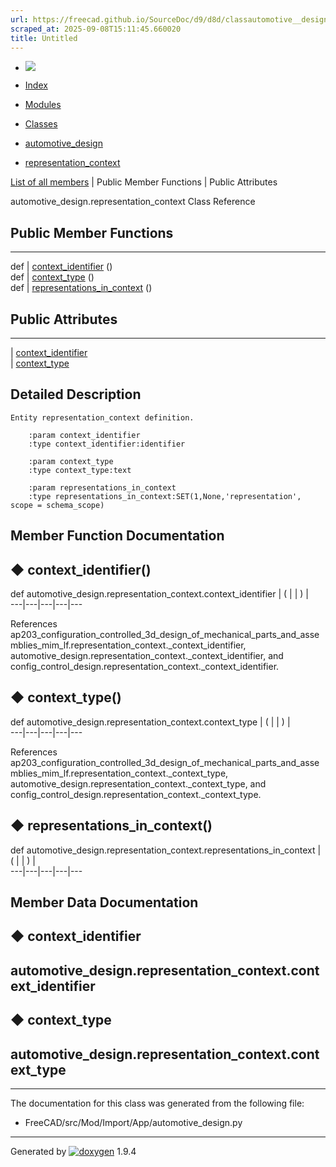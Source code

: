 ```yaml
---
url: https://freecad.github.io/SourceDoc/d9/d8d/classautomotive__design_1_1representation__context.html
scraped_at: 2025-09-08T15:11:45.660020
title: Untitled
---
```


  * [ ![](https://www.freecad.org/svg/logo-freecad.svg) ](https://freecadweb.org "FreeCAD")
  * [Index](../../index.html "Index")
  * [Modules](../../modules.html "Modules list")
  * [Classes](../../annotated.html "Annotated list")

  * [automotive_design](../../d4/ddf/namespaceautomotive__design.html)
  * [representation_context](../../d9/d8d/classautomotive__design_1_1representation__context.html)

[List of all members](../../d9/d72/classautomotive__design_1_1representation__context-members.html) | Public Member Functions | Public Attributes

automotive_design.representation_context Class Reference

##  Public Member Functions  
  
---  
def | [context_identifier](../../d9/d8d/classautomotive__design_1_1representation__context.html#ac65ee5e48b88cbb984eb65def4fb782c) ()  
def | [context_type](../../d9/d8d/classautomotive__design_1_1representation__context.html#a44d83f335f0c90fc31266a0c5d65c533) ()  
def | [representations_in_context](../../d9/d8d/classautomotive__design_1_1representation__context.html#aeded0e50d1eb947a83b709b26e76f2b0) ()  
  
##  Public Attributes  
  
---  
|
[context_identifier](../../d9/d8d/classautomotive__design_1_1representation__context.html#a5e230846e26a12010f88dd548ecf31fc)  
|
[context_type](../../d9/d8d/classautomotive__design_1_1representation__context.html#a1aed7e84d2dc80559582c3af9eeab5ae)  
  
## Detailed Description

    
    
    Entity representation_context definition.
    
        :param context_identifier
        :type context_identifier:identifier
    
        :param context_type
        :type context_type:text
    
        :param representations_in_context
        :type representations_in_context:SET(1,None,'representation', scope = schema_scope)

## Member Function Documentation

## ◆ context_identifier()

def automotive_design.representation_context.context_identifier  | ( | | ) |   
---|---|---|---|---  
  
References
ap203_configuration_controlled_3d_design_of_mechanical_parts_and_assemblies_mim_lf.representation_context._context_identifier,
automotive_design.representation_context._context_identifier, and
config_control_design.representation_context._context_identifier.

## ◆ context_type()

def automotive_design.representation_context.context_type  | ( | | ) |   
---|---|---|---|---  
  
References
ap203_configuration_controlled_3d_design_of_mechanical_parts_and_assemblies_mim_lf.representation_context._context_type,
automotive_design.representation_context._context_type, and
config_control_design.representation_context._context_type.

## ◆ representations_in_context()

def automotive_design.representation_context.representations_in_context  | ( | | ) |   
---|---|---|---|---  
  
## Member Data Documentation

## ◆ context_identifier

automotive_design.representation_context.context_identifier  
---  
  
## ◆ context_type

automotive_design.representation_context.context_type  
---  
  
* * *

The documentation for this class was generated from the following file:

  * FreeCAD/src/Mod/Import/App/automotive_design.py

* * *

Generated by
[![doxygen](../../doxygen.svg)](https://www.doxygen.org/index.html) 1.9.4

